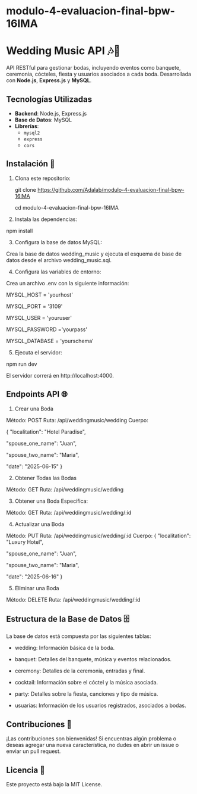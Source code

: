 ﻿# modulo-4-evaluacion-final-bpw-16IMA

# Wedding Music API 🎶💍

API RESTful para gestionar bodas, incluyendo eventos como banquete, ceremonia, cócteles, fiesta y usuarios asociados a cada boda. Desarrollada con **Node.js**, **Express.js** y **MySQL**.

## Tecnologías Utilizadas

- **Backend**: Node.js, Express.js
- **Base de Datos**: MySQL
- **Librerías**:
  - `mysql2`
  - `express`
  - `cors`

## Instalación 🚀

1. Clona este repositorio:
   

   git clone https://github.com/Adalab/modulo-4-evaluacion-final-bpw-16IMA

   cd modulo-4-evaluacion-final-bpw-16IMA
   


2. Instala las dependencias:
   

  npm install


3. Configura la base de datos MySQL:
   

Crea la base de datos wedding_music y ejecuta el esquema de base de datos desde el archivo wedding_music.sql.


4. Configura las variables de entorno:
   

Crea un archivo .env con la siguiente información:

  MYSQL_HOST = 'yourhost'

  MYSQL_PORT = '3109'

  MYSQL_USER = 'youruser'

  MYSQL_PASSWORD ='yourpass'

  MYSQL_DATABASE = 'yourschema'


5. Ejecuta el servidor:

  npm run dev

  El servidor correrá en http://localhost:4000.

## Endpoints API 🌐

1. Crear una Boda
   
Método: POST
Ruta: /api/weddingmusic/wedding
Cuerpo:

{
  "localitation": "Hotel Paradise",
  
  "spouse_one_name": "Juan",
  
  "spouse_two_name": "Maria",
  
  "date": "2025-06-15"
}


2. Obtener Todas las Bodas

Método: GET
Ruta: /api/weddingmusic/wedding

3. Obtener una Boda Específica:

Método: GET
Ruta: /api/weddingmusic/wedding/:id

4. Actualizar una Boda

Método: PUT
Ruta: /api/weddingmusic/wedding/:id
Cuerpo:
{
  "localitation": "Luxury Hotel",
  
  "spouse_one_name": "Juan",
  
  "spouse_two_name": "Maria",
  
  "date": "2025-06-16"
}

5. Eliminar una Boda

Método: DELETE
Ruta: /api/weddingmusic/wedding/:id


## Estructura de la Base de Datos 🗄️

La base de datos está compuesta por las siguientes tablas:

* wedding: Información básica de la boda.

* banquet: Detalles del banquete, música y eventos relacionados.

* ceremony: Detalles de la ceremonia, entradas y final.

* cocktail: Información sobre el cóctel y la música asociada.

* party: Detalles sobre la fiesta, canciones y tipo de música.

* usuarias: Información de los usuarios registrados, asociados a bodas.

## Contribuciones 🤝

¡Las contribuciones son bienvenidas! Si encuentras algún problema o deseas agregar una nueva característica, no dudes en abrir un issue o enviar un pull request.

## Licencia 📜

Este proyecto está bajo la MIT License.


